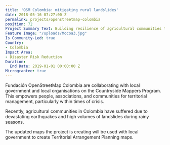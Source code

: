 ```yaml
---
title: 'OSM Colombia: mitigating rural landslides'
date: 2018-05-16 07:27:00 Z
permalink: projects/openstreetmap-colombia
position: 72
Project Summary Text: Building resilience of agricultural communities to disasters
Feature Image: "/uploads/Mocoa3.jpg"
Is Community-Led: true
Country:
- Colombia
Impact Area:
- Disaster Risk Reduction
Duration:
  End Date: 2019-01-01 00:00:00 Z
Micrograntee: true
---
```


Fundación OpenStreetMap Colombia are collaborating with local government and local organisations on the Countryside Mappers Program. This empowers people, associations, and communities for territorial management, particularly within times of crisis.

Recently, agricultural communities in Colombia have suffered due to devastating earthquakes and high volumes of landslides during rainy seasons.

The updated maps the project is creating will be used with local government to create Territorial Arrangement Planning maps.